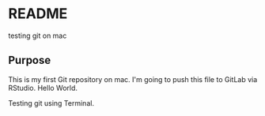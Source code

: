 # README

testing git on mac

## Purpose

This is my first Git repository on mac. I'm going to push this file to GitLab via RStudio. Hello World.

Testing git using Terminal. 